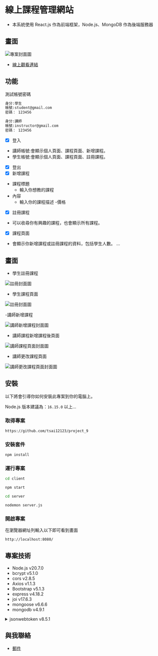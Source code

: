 # 線上課程管理網站


* 本系統使用 React.js 作為前端框架，Node.js、MongoDB 作為後端服務器

## 畫面

![專案封面圖](./image/p1.png)

* [線上觀看連結](https://project-9-frontend.onrender.com/)
  
## 功能

測試帳號密碼

```bash
身分:學生
帳號:student@gmail.com
密碼： 123456
```
```bash
身分:講師
帳號:instructor@gmail.com
密碼： 123456
```
- [x] 登入
- 講師帳號:會顯示個人頁面、課程頁面、新增課程。
- 學生帳號:會顯示個人頁面、課程頁面、註冊課程。
- [x] 登出
- [x] 新增課程
- 課程標題
     - 輸入你想教的課程
- 內容
     - 輸入你的課程描述
-價格
- [x] 註冊課程
- 可以收尋你有興趣的課程，也會顯示所有課程。
- [x] 課程頁面
- 會顯示你新增課程或註冊課程的資料，包括學生人數。
...

## 畫面

- 學生註冊課程

![註冊封面圖](./image/p2.png)

- 學生課程頁面

![註冊封面圖](./image/p3.png)

-講師新增課程

![講師新增課程封面圖](./image/p4.png)

- 講師課程新增課程後頁面

![講師課程頁面封面圖](./image/p5.png)

- 講師更改課程頁面

![講師更改課程頁面封面圖](./image/p6.png)
  
## 安裝

以下將會引導你如何安裝此專案到你的電腦上。

Node.js 版本建議為：`16.15.0` 以上...

### 取得專案

```bash
https://github.com/tsai12123/project_9
```
### 安裝套件

```bash
npm install
```


### 運行專案

```bash
cd client
```
```bash
npm start
```
```bash
cd server
```
```bash
nodemon server.js
```

### 開啟專案

在瀏覽器網址列輸入以下即可看到畫面

```bash
http://localhost:8080/
```

## 專案技術

- Node.js v20.7.0
- bcrypt v5.1.0
- cors v2.8.5
- Axios v1.1.3
- Bootstrap v5.1.3
- express v4.18.2
- joi v17.6.3
- mongoose v6.6.6
- mongodb v4.9.1
<details>

<summary>jsonwebtoken v8.5.1</summary>

1. 用戶登錄成功後，伺服器生成一個 JWT，其中包含有關用戶的信息。
2. 伺服器將 JWT 返回給客戶端，通常存儲在客戶端的 Cookie 或本地存儲中。
3. 客戶端在後續的請求中將 JWT 包含在請求標頭中。
4. 伺服器接收到請求後，驗證 JWT 的簽名，確保它是有效且未被修改。
5. 如果 JWT 驗證成功，伺服器使用其中的信息來授權用戶並執行請求。

</details>


## 與我聯絡
- [郵件](mailto:zx8989123@gmail.com)
